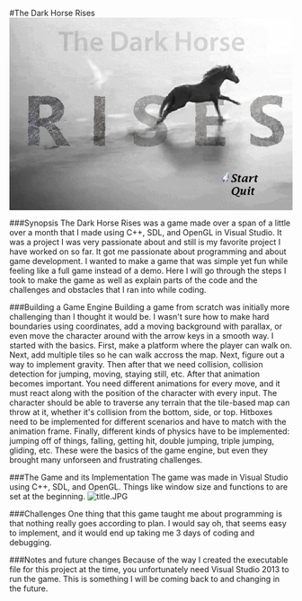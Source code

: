 #The Dark Horse Rises
<img src="title.JPG" width="900" align="middle">

###Synopsis
The Dark Horse Rises was a game made over a span of a little over a month that I made using C++, SDL, and OpenGL in Visual Studio. It was a project I was very passionate about and still is my favorite project I have worked on so far. It got me passionate about programming and about game development. I wanted to make a game that was simple yet fun while feeling like a full game instead of a demo. Here I will go through the steps I took to make the game as well as explain parts of the code and the challenges and obstacles that I ran into while coding. 

###Building a Game Engine
Building a game from scratch was initially more challenging than I thought it would be. I wasn't sure how to make hard boundaries using coordinates, add a moving background with parallax, or even move the character around with the arrow keys in a smooth way. I started with the basics. First, make a platform where the player can walk on. Next, add multiple tiles so he can walk accross the map. Next, figure out a way to implement gravity. Then after that we need collision, collision detection for jumping, moving, staying still, etc. After that animation becomes important. You need different animations for every move, and it must react along with the position of the character with every input. The character should be able to traverse any terrain that the tile-based map can throw at it, whether it's collision from the bottom, side, or top. Hitboxes need to be implemented for different scenarios and have to match with the animation frame. Finally, different kinds of physics have to be implemented: jumping off of things, falling, getting hit, double jumping, triple jumping, gliding, etc. These were the basics of the game engine, but even they brought many unforseen and frustrating challenges.

###The Game and its Implementation
The game was made in Visual Studio using C++, SDL, and OpenGL. Things like window size and functions to are set at the beginning. 
![title.JPG]({{site.baseurl}}/title.JPG)

###Challenges
One thing that this game taught me about programming is that nothing really goes according to plan. I would say oh, that seems easy to implement, and it would end up taking me 3 days of coding and debugging. 

###Notes and future changes
Because of the way I created the executable file for this project at the time, you unfortunately need Visual Studio 2013 to run the game. This is something I will be coming back to and changing in the future.